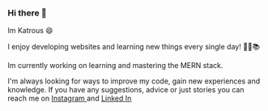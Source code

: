 ### Hi there 👋

Im Katrous 😄

I enjoy developing websites and learning new things every single day! 📗📖📚

Im currently working on learning and mastering the MERN stack.

I'm always looking for ways to improve my code, gain new experiences and knowledge. If you have any suggestions, advice or just stories you can reach me on <a href="https://www.instagram.com/laurzrichardz/"> Instagram </a> and <a href="https://www.linkedin.com/in/laura-richards-4562aa226/"> Linked In </a>



<!--
**Katrous/Katrous** is a ✨ _special_ ✨ repository because its `README.md` (this file) appears on your GitHub profile.

Here are some ideas to get you started:

- 🔭 I’m currently working on ...
- 🌱 I’m currently learning ...
- 👯 I’m looking to collaborate on ...
- 🤔 I’m looking for help with ...
- 💬 Ask me about ...
- 📫 How to reach me: ...
- 😄 Pronouns: ...
- ⚡ Fun fact: ...
-->

